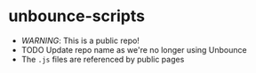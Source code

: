 # unbounce-scripts
- *WARNING*: This is a public repo!
- TODO Update repo name as we're no longer using Unbounce
- The `.js` files are referenced by public pages
